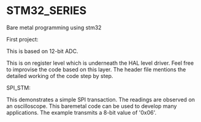 # STM32_SERIES
Bare metal programming using stm32

First project:

This is based on 12-bit ADC.

This is  on register level which is underneath the HAL level driver. Feel free to improvise the code based on this layer. The header file mentions the detailed working of the code step by step.


SPI_STM:

This demonstrates a simple SPI transaction. The readings are observed on an oscilloscope. This baremetal code can be used to develop many applications.
The example transmits a 8-bit value of '0x06'. 

